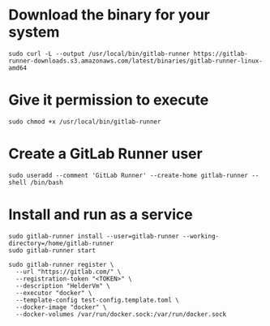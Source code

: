 # Download the binary for your system
```
sudo curl -L --output /usr/local/bin/gitlab-runner https://gitlab-runner-downloads.s3.amazonaws.com/latest/binaries/gitlab-runner-linux-amd64
```

# Give it permission to execute
```
sudo chmod +x /usr/local/bin/gitlab-runner
```

# Create a GitLab Runner user
```
sudo useradd --comment 'GitLab Runner' --create-home gitlab-runner --shell /bin/bash
```

# Install and run as a service
```
sudo gitlab-runner install --user=gitlab-runner --working-directory=/home/gitlab-runner
sudo gitlab-runner start
```

```
sudo gitlab-runner register \
  --url "https://gitlab.com/" \
  --registration-token "<TOKEN>" \
  --description "HelderVm" \
  --executor "docker" \
  --template-config test-config.template.toml \
  --docker-image "docker" \
  --docker-volumes /var/run/docker.sock:/var/run/docker.sock
```
